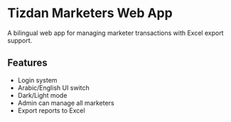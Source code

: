# Tizdan Marketers Web App

A bilingual web app for managing marketer transactions with Excel export support.

## Features
- Login system
- Arabic/English UI switch
- Dark/Light mode
- Admin can manage all marketers
- Export reports to Excel
